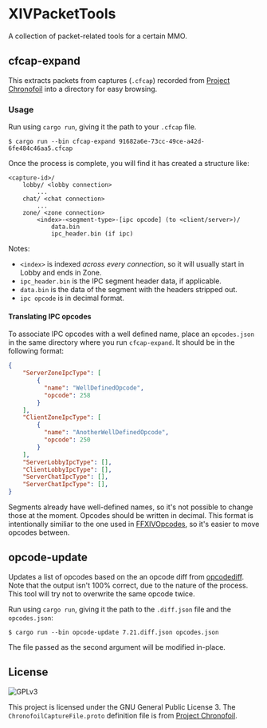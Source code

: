 # XIVPacketTools

A collection of packet-related tools for a certain MMO.

## cfcap-expand

This extracts packets from captures (`.cfcap`) recorded from [Project Chronofoil](https://github.com/ProjectChronofoil) into a directory for easy browsing.

### Usage

Run using `cargo run`, giving it the path to your `.cfcap` file.

```shell
$ cargo run --bin cfcap-expand 91682a6e-73cc-49ce-a42d-6fe484c46aa5.cfcap
```

Once the process is complete, you will find it has created a structure like:

```
<capture-id>/
    lobby/ <lobby connection>
        ...
    chat/ <chat connection>
        ...
    zone/ <zone connection>
        <index>-<segment-type>-[ipc opcode] (to <client/server>)/
            data.bin
            ipc_header.bin (if ipc)
```

Notes:
* `<index>` is indexed *across every connection*, so it will usually start in Lobby and ends in Zone.
* `ipc_header.bin` is the IPC segment header data, if applicable.
* `data.bin` is the data of the segment with the headers stripped out.
* `ipc opcode` is in decimal format.

#### Translating IPC opcodes

To associate IPC opcodes with a well defined name, place an `opcodes.json` in the same directory where you run `cfcap-expand`. It should be in the following format:

```json
{
    "ServerZoneIpcType": [
        {
          "name": "WellDefinedOpcode",
          "opcode": 258
        }
    ],
    "ClientZoneIpcType": [
        {
          "name": "AnotherWellDefinedOpcode",
          "opcode": 250
        }
    ],
    "ServerLobbyIpcType": [],
    "ClientLobbyIpcType": [],
    "ServerChatIpcType": [],
    "ServerChatIpcType": [],
}
```

Segments already have well-defined names, so it's not possible to change those at the moment. Opcodes should be written in decimal. This format is intentionally similiar to the one used in [FFXIVOpcodes](https://github.com/karashiiro/FFXIVOpcodes/), so it's easier to move opcodes between.

## opcode-update

Updates a list of opcodes based on the an opcode diff from [opcodediff](https://github.com/xivdev/opcodediff). Note that the output isn't 100% correct, due to the nature of the process. This tool will try not to overwrite the same opcode twice.

Run using `cargo run`, giving it the path to the `.diff.json` file and the `opcodes.json`:

```shell
$ cargo run --bin opcode-update 7.21.diff.json opcodes.json
```

The file passed as the second argument will be modified in-place.

## License

![GPLv3](https://www.gnu.org/graphics/gplv3-127x51.png)

This project is licensed under the GNU General Public License 3. The `ChronofoilCaptureFile.proto` definition file is from [Project Chronofoil](https://github.com/ProjectChronofoil/Chronofoil.CaptureFile/blob/main/src/Proto/ChronofoilCaptureFile.proto).
